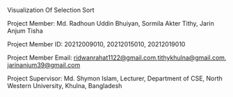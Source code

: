 Visualization Of Selection Sort



Project Member: Md. Radhoun Uddin Bhuiyan, Sormila Akter Tithy, Jarin Anjum Tisha



Project Member ID: 20212009010, 20212015010, 20212019010



Project Member Email: ridwanrahat1122@gmail.com,tithykhulna@gmail.com, jarinanjum39@gmail.com




Project Supervisor: Md. Shymon Islam, Lecturer, Department of CSE, North Western University, Khulna, Bangladesh
